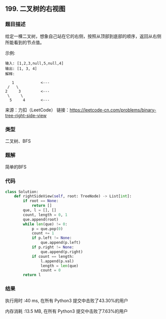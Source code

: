## 199. 二叉树的右视图



### 题目描述

给定一棵二叉树，想象自己站在它的右侧，按照从顶部到底部的顺序，返回从右侧所能看到的节点值。

示例:

```
输入: [1,2,3,null,5,null,4]
输出: [1, 3, 4]
解释:

   1            <---
 /   \
2     3         <---
 \     \
  5     4       <---
```

来源：力扣（LeetCode）
链接：https://leetcode-cn.com/problems/binary-tree-right-side-view

### 类型

二叉树、BFS



### 题解

简单的BFS



### 代码

```python
class Solution:
    def rightSideView(self, root: TreeNode) -> List[int]:
    	if root == None:
    		return []
    	que, l = [], []
    	count, length = 0, 1
    	que.append(root)
    	while len(que) != 0:
    		p = que.pop(0)
    		count += 1
    		if p.left != None:
    			que.append(p.left)
    		if p.right != None:
    			que.append(p.right)
    		if count == length:
    			l.append(p.val)
    			length = len(que)
    			count = 0
    	return l

```



### 结果

执行用时 :40 ms, 在所有 Python3 提交中击败了43.30%的用户

内存消耗 :13.5 MB, 在所有 Python3 提交中击败了7.63%的用户